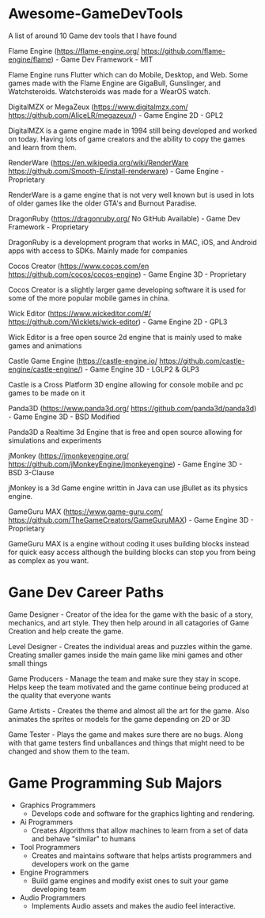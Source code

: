 # Awesome-GameDevTools
A list of around 10 Game dev tools that I have found

Flame Engine (https://flame-engine.org/ https://github.com/flame-engine/flame) - Game Dev Framework - MIT

Flame Engine runs Flutter which can do Mobile, Desktop, and Web. Some games made with the Flame Engine are GigaBull, Gunslinger, and Watchsteroids. Watchsteroids was made for a WearOS watch.

DigitalMZX or MegaZeux (https://www.digitalmzx.com/ https://github.com/AliceLR/megazeux/) - Game Engine 2D - GPL2

DigitalMZX is a game engine made in 1994 still being developed and worked on today. Having lots of game creators and the ability to copy the games and learn from them.

RenderWare (https://en.wikipedia.org/wiki/RenderWare https://github.com/Smooth-E/install-renderware) - Game Engine - Proprietary

RenderWare is a game engine that is not very well known but is used in lots of older games like the older GTA's and Burnout Paradise.

DragonRuby (https://dragonruby.org/ No GitHub Available) - Game Dev Framework - Proprietary

DragonRuby is a development program that works in MAC, iOS, and Android apps with access to SDKs. Mainly made for companies

Cocos Creator (https://www.cocos.com/en https://github.com/cocos/cocos-engine) - Game Engine 3D - Proprietary

Cocos Creator is a slightly larger game developing software it is used for some of the more popular mobile games in china.

Wick Editor (https://www.wickeditor.com/#/ https://github.com/Wicklets/wick-editor) - Game Engine 2D - GPL3

Wick Editor is a free open source 2d engine that is mainly used to make games and animations

Castle Game Engine (https://castle-engine.io/ https://github.com/castle-engine/castle-engine/) - Game Engine 3D - LGLP2 & GLP3

Castle is a Cross Platform 3D engine allowing for console mobile and pc games to be made on it

Panda3D (https://www.panda3d.org/ https://github.com/panda3d/panda3d) - Game Engine 3D - BSD Modified

Panda3D a Realtime 3d Engine that is free and open source allowing for simulations and experiments

jMonkey (https://jmonkeyengine.org/ https://github.com/jMonkeyEngine/jmonkeyengine) - Game Engine 3D - BSD 3-Clause

jMonkey is a 3d Game engine writtin in Java can use jBullet as its physics engine.

GameGuru MAX (https://www.game-guru.com/ https://github.com/TheGameCreators/GameGuruMAX) - Game Engine 3D - Proprietary

GameGuru MAX is a engine without coding it uses building blocks instead for quick easy access although the building blocks can stop you from being as complex as you want.

# Gane Dev Career Paths

Game Designer - Creator of the idea for the game with the basic of a story, mechanics, and art style. They then help around in all catagories of Game Creation and help create the game.

Level Designer - Creates the individual areas and puzzles within the game. Creating smaller games inside the main game like mini games and other small things

Game Producers - Manage the team and make sure they stay in scope. Helps keep the team motivated and the game continue being produced at the quality that everyone wants

Game Artists - Creates the theme and almost all the art for the game. Also animates the sprites or models for the game depending on 2D or 3D

Game Tester - Plays the game and makes sure there are no bugs. Along with that game testers find unballances and things that might need to be changed and show them to the team.

# Game Programming Sub Majors
- Graphics Programmers
  - Develops code and software for the graphics lighting and rendering. 
- Ai Programmers
  - Creates Algorithms that allow machines to learn from a set of data and behave "similar" to humans
- Tool Programmers
  - Creates and maintains software that helps artists programmers and developers work on the game
- Engine Programmers
  - Build game engines and modify exist ones to suit your game developing team
- Audio Programmers
  - Implements Audio assets and makes the audio feel interactive.

